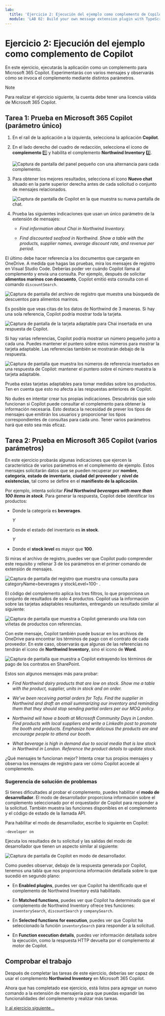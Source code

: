 ```yaml
---
lab:
  title: 'Ejercicio 2: Ejecución del ejemplo como complemento de Copilot'
  module: 'LAB 02: Build your own message extension plugin with TypeScript (TS) for Microsoft 365 Copilot'
---
```


# Ejercicio 2: Ejecución del ejemplo como complemento de Copilot

En este ejercicio, ejecutarás la aplicación como un complemento para Microsoft 365 Copilot. Experimentarás con varios mensajes y observarás cómo se invoca el complemento mediante distintos parámetros.

> [!NOTE]  
> Para realizar el ejercicio siguiente, la cuenta debe tener una licencia válida de Microsoft 365 Copilot.

## Tarea 1: Prueba en Microsoft 365 Copilot (parámetro único)

1. En el raíl de la aplicación a la izquierda, selecciona la aplicación **Copilot**.

1. En el lado derecho del cuadro de redacción, selecciona el icono de **complemento** 1️⃣ y habilita el complemento **Northwind Inventory** 2️⃣.

    ![Captura de pantalla del panel pequeño con una alternancia para cada complemento.](../media/3-02-plugin-panel.png)

1. Para obtener los mejores resultados, selecciona el icono **Nuevo chat** situado en la parte superior derecha antes de cada solicitud o conjunto de mensajes relacionados.

    ![Captura de pantalla de Copilot en la que muestra su nueva pantalla de chat.](../media/3-01-new-chat.png)

1. Prueba las siguientes indicaciones que usan un único parámetro de la extensión de mensajes:

    - _Find information about Chai in Northwind Inventory._

    - _Find discounted seafood in Northwind. Show a table with the products, supplier names, average discount rate, and revenue per period._

El último debe hacer referencia a los documentos que cargaste en OneDrive. A medida que hagas las pruebas, mira los mensajes de registro en Visual Studio Code. Deberías poder ver cuándo Copilot llama al complemento y envía una consulta. Por ejemplo, después de solicitar **alimentos marinos con descuento**, Copilot emitió esta consulta con el comando `discountSearch`.

![Captura de pantalla del archivo de registro que muestra una búsqueda de descuentos para alimentos marinos.](../media/3-02-a-query-log-1.png)

Es posible que veas citas de los datos de Northwind de 3 maneras. Si hay una sola referencia, Copilot podría mostrar toda la tarjeta.

![Captura de pantalla de la tarjeta adaptable para Chai insertada en una respuesta de Copilot.](../media/3-03-a-response-on-chai.png)

Si hay varias referencias, Copilot podría mostrar un número pequeño junto a cada una. Puedes mantener el puntero sobre estos números para mostrar la tarjeta adaptable. Las referencias también se mostrarán debajo de la respuesta.

![Captura de pantalla que muestra los números de referencia insertados en una respuesta de Copilot: mantener el puntero sobre el número muestra la tarjeta adaptable.](../media/3-03-response-on-chai.png)

Prueba estas tarjetas adaptables para tomar medidas sobre los productos. Ten en cuenta que esto no afecta a las respuestas anteriores de Copilot.

No dudes en intentar crear tus propias indicaciones. Descubrirás que solo funcionan si Copilot puede consultar el complemento para obtener la información necesaria. Esto destaca la necesidad de prever los tipos de mensajes que emitirán los usuarios y proporcionar los tipos correspondientes de consultas para cada uno. Tener varios parámetros hará que esto sea más eficaz.

## Tarea 2: Prueba en Microsoft 365 Copilot (varios parámetros)

En este ejercicio probarás algunas indicaciones que ejercen la característica de varios parámetros en el complemento de ejemplo. Estos mensajes solicitarán datos que se pueden recuperar por **nombre**, **categoría**, **estado de inventario**, **ciudad del proveedor** y **nivel de existencias**, tal como se define en el **manifiesto de la aplicación**.

Por ejemplo, intenta solicitar **_Find Northwind beverages with more than 100 items in stock_**. Para generar la respuesta, Copilot debe identificar los productos:

- Donde la categoría es **beverages**.
  
  _Y_

- Donde el estado del inventario es **in stock**.

  _Y_

- Donde el **stock level** es mayor que **100**.

Si miras el archivo de registro, puedes ver que Copilot pudo comprender este requisito y rellenar 3 de los parámetros en el primer comando de extensión de mensajes.

![Captura de pantalla del registro que muestra una consulta para categoryName=beverages y stockLevel=100- .](../media/3-06-find-northwind-beverages-with-more-than-100.png)

El código del complemento aplica los tres filtros, lo que proporciona un conjunto de resultados de solo 4 productos. Copilot usa la información sobre las tarjetas adaptables resultantes, entregando un resultado similar al siguiente:

![Captura de pantalla que muestra a Copilot generando una lista con viñetas de productos con referencias.](../media/3-06-b-find-northwind-beverages-with-more-than-100.png)

Con este mensaje, Copilot también puede buscar en los archivos de OneDrive para encontrar los términos de pago con el contrato de cada proveedor. En este caso, observarás que algunas de las referencias no tendrán el icono de **Northwind Inventory**, sino el icono de **Word**.

![Captura de pantalla que muestra a Copilot extrayendo los términos de pago de los contratos en SharePoint.](../media/3-06-c-payment-terms.png)

Estos son algunos mensajes más para probar:

- _Find Northwind dairy products that are low on stock. Show me a table with the product, supplier, units in stock and on order._

- _We’ve been receiving partial orders for Tofu. Find the supplier in Northwind and draft an email summarizing our inventory and reminding them that they should stop sending partial orders per our MOQ policy._

- _Northwind will have a booth at Microsoft Community Days in London. Find products with local suppliers and write a LinkedIn post to promote the booth and products. Emphasize how delicious the products are and encourage people to attend our booth._

- _What beverage is high in demand due to social media that is low stock in Northwind in London. Reference the product details to update stock._

¿Qué mensajes te funcionan mejor? Intenta crear tus propios mensajes y observa los mensajes de registro para ver cómo Copilot accede al complemento.

### Sugerencia de solución de problemas

Si tienes dificultades al probar el complemento, puedes habilitar el **modo de desarrollador**. El modo de desarrollador proporciona información sobre el complemento seleccionado por el orquestador de Copilot para responder a la solicitud. También muestra las funciones disponibles en el complemento y el código de estado de la llamada API.

Para habilitar el modo de desarrollador, escribe lo siguiente en Copilot:

```console
-developer on
```

Ejecuta los resultados de tu solicitud y las salidas del modo de desarrollador que tienen un aspecto similar al siguiente: 

![Captura de pantalla de Copilot en modo de desarrollador.](../media/3-03-b-developer-mode.png)

Como puedes observar, debajo de la respuesta generada por Copilot, tenemos una tabla que nos proporciona información detallada sobre lo que sucedió en segundo plano:

- En **Enabled plugins**, puedes ver que Copilot ha identificado que el complemento de Northwind Inventory está habilitado.

- En **Matched functions**, puedes ver que Copilot ha determinado que el complemento de Northwind Inventory ofrece tres funciones: `inventorySearch`, `discountSearch` y `companySearch`.

- En **Selected functions for execution**, puedes ver que Copilot ha seleccionado la función `inventorySearch` para responder a la solicitud.

- En **Function execution details**, puedes ver información detallada sobre la ejecución, como la respuesta HTTP devuelta por el complemento al motor de Copilot.

## Comprobar el trabajo

Después de completar las tareas de este ejercicio, deberías ser capaz de usar el complemento **Northwind Inventory** en Microsoft 365 Copilot. 

Ahora que has completado ese ejercicio, está listos para agregar un nuevo comando a la extensión de mensajería para que puedas expandir las funcionalidades del complemento y realizar más tareas. 

[Ir al ejercicio siguiente...](./5-exercise-3-add-new-command.md)
